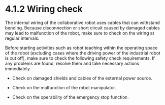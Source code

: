 # 4.1.2 Wiring check

The internal wiring of the collaborative robot uses cables that can withstand bending. Because disconnection or short circuit caused by damaged cables may lead to malfunction of the robot, make sure to check on the wiring at regular intervals.

Before starting activities such as robot teaching within the operating space of the robot \(excluding cases where the driving power of the industrial robot is cut off\), make sure to check the following safety check requirements. If any problems are found, resolve them and take necessary actions immediately.

* Check on damaged shields and cables of the external power source.

* Check on the malfunction of the robot manipulator.

* Check on the operability of the emergency stop function.

